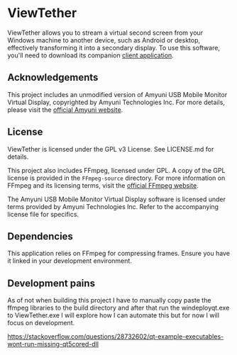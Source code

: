 # ViewTether

ViewTether allows you to stream a virtual second screen from your Windows machine to another device, such as Android or desktop, effectively transforming it into a secondary display. To use this software, you'll need to download its companion [client application](https://github.com/0CottonBuds/ViewTether-Android-Client).

## Acknowledgements

This project includes an unmodified version of Amyuni USB Mobile Monitor Virtual Display, copyrighted by Amyuni Technologies Inc. For more details, please visit the [official Amyuni website](https://www.amyuni.com).

## License

ViewTether is licensed under the GPL v3 License. See LICENSE.md for details.

This project also includes FFmpeg, licensed under GPL. A copy of the GPL license is provided in the `FFmpeg-source` directory. For more information on FFmpeg and its licensing terms, visit the [official FFmpeg website](https://ffmpeg.org/legal.html).

The Amyuni USB Mobile Monitor Virtual Display software is licensed under terms provided by Amyuni Technologies Inc. Refer to the accompanying license file for specifics.

## Dependencies

This application relies on FFmpeg for compressing frames. Ensure you have it linked in your development environment.

## Development pains

As of not when building this project I have to manually copy paste the ffmpeg libraries to the build directory and after that run the windeployqt.exe to ViewTether.exe I will explore how I can automate this but for now I will focus on development.

https://stackoverflow.com/questions/28732602/qt-example-executables-wont-run-missing-qt5cored-dll
